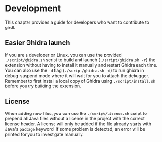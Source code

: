 # Development

This chapter provides a guide for developers who want to contribute to girdl.

## Easier Ghidra launch

If you are a developer on Linux, you can use the provided `./script/ghidra.sh` script to build and launch (`./script/ghidra.sh -r`) the extension without having to install it manually and restart Ghidra each time.
You can also use the `-d` flag (`./script/ghidra.sh -d`) to run ghidra in debug-suspend mode where it will wait for you to attach the debugger.
Remember to first install a local copy of Ghidra using `./script/install.sh` before you try building the extension.

## License

When adding new files, you can use the `./script/license.sh` script to prepend all Java files without a license in the project with the correct license header.
A license will only be added if the file already starts with Java's `package` keyword.
If some problem is detected, an error will be printed for you to investigate manually.